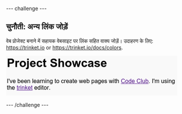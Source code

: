 --- challenge ---
## चुनौती: अन्य लिंक जोड़ें

वेब प्रोजेक्ट बनाने में सहायक वेबसाइट पर लिंक सहित वाक्य जोड़ें। उदाहरण के लिए: <a href="https://trinket.io">https://trinket.io</a> or <a href="https://trinket.io/docs/colors">https://trinket.io/docs/colors</a>.

![screenshot](images/showcase-link-challenge.png)




--- /challenge ---